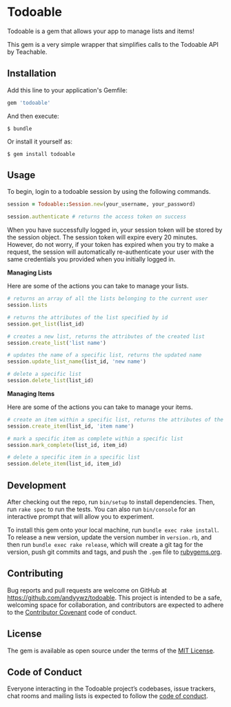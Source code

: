 # Todoable

Todoable is a gem that allows your app to manage lists and items!

This gem is a very simple wrapper that simplifies calls to the Todoable API by Teachable.

## Installation

Add this line to your application's Gemfile:

```ruby
gem 'todoable'
```

And then execute:

    $ bundle

Or install it yourself as:

    $ gem install todoable

## Usage

To begin, login to a todoable session by using the following commands.

```ruby
session = Todoable::Session.new(your_username, your_password)

session.authenticate # returns the access token on success
```

When you have successfully logged in, your session token will be stored by the session object.
The session token will expire every 20 minutes. However, do not worry, if your token has expired
when you try to make a request, the session will automatically re-authenticate your user with the
same credentials you provided when you initially logged in.


**Managing Lists**

Here are some of the actions you can take to manage your lists.

```ruby
# returns an array of all the lists belonging to the current user
session.lists

# returns the attributes of the list specified by id
session.get_list(list_id)

# creates a new list, returns the attributes of the created list
session.create_list('list name')

# updates the name of a specific list, returns the updated name
session.update_list_name(list_id, 'new name')

# delete a specific list
session.delete_list(list_id)
```

**Managing Items**

Here are some of the actions you can take to manage your items.

```ruby
# create an item within a specific list, returns the attributes of the created item
session.create_item(list_id, 'item name')

# mark a specific item as complete within a specific list
session.mark_complete(list_id, item_id)

# delete a specific item in a specific list
session.delete_item(list_id, item_id)
```

## Development

After checking out the repo, run `bin/setup` to install dependencies. Then, run `rake spec` to run the tests.
You can also run `bin/console` for an interactive prompt that will allow you to experiment.

To install this gem onto your local machine, run `bundle exec rake install`. To release a new version,
update the version number in `version.rb`, and then run `bundle exec rake release`, which will create
a git tag for the version, push git commits and tags, and push the `.gem` file to
[rubygems.org](https://rubygems.org).

## Contributing

Bug reports and pull requests are welcome on GitHub at https://github.com/andyywz/todoable.
This project is intended to be a safe, welcoming space for collaboration, and contributors are
expected to adhere to the [Contributor Covenant](http://contributor-covenant.org) code of conduct.

## License

The gem is available as open source under the terms of the [MIT License](https://opensource.org/licenses/MIT).

## Code of Conduct

Everyone interacting in the Todoable project’s codebases, issue trackers, chat rooms and mailing
lists is expected to follow the
[code of conduct](https://github.com/andyywz/todoable/blob/master/CODE_OF_CONDUCT.md).
